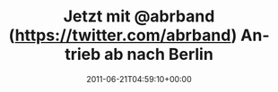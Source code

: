 ---
retweeted: false
source: <a href="http://twitter.com/download/iphone" rel="nofollow">Twitter for iPhone</a>
entities:
  hashtags: []
  symbols: []
  user_mentions:
  - name: August Burns Red
    screen_name: abrband
    indices:
    - '10'
    - '18'
    id_str: '778891905971159040'
    id: '778891905971159040'
  urls:
  - url: http://t.co/SK1eDH9
    expanded_url: http://yfrog.com/h052351082j
    display_url: yfrog.com/h052351082j
    indices:
    - '43'
    - '62'
display_text_range:
- '0'
- '62'
favorite_count: '0'
id_str: '83036213933637632'
truncated: false
retweet_count: '0'
id: '83036213933637632'
possibly_sensitive: false
created_at: Tue Jun 21 04:59:10 +0000 2011
favorited: false
full_text: Jetzt mit [@abrband](https://twitter.com/abrband) Antrieb ab nach Berlin.
lang: de
quote_url: http://yfrog.com/h052351082j
tags:
- pesos/twitter
date: '2011-06-21T04:59:10+00:00'
src: https://twitter.com/bascht/status/83036213933637632
original_url: https://twitter.com/bascht/status/83036213933637632
type: twitter_tweet
text: Jetzt mit [@abrband](https://twitter.com/abrband) Antrieb ab nach Berlin.
title: Jetzt mit @abrband (https://twitter.com/abrband) Antrieb ab nach Berlin

---